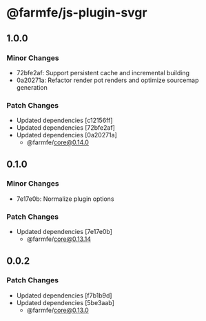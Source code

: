 # @farmfe/js-plugin-svgr

## 1.0.0

### Minor Changes

- 72bfe2af: Support persistent cache and incremental building
- 0a20271a: Refactor render pot renders and optimize sourcemap generation

### Patch Changes

- Updated dependencies [c12156ff]
- Updated dependencies [72bfe2af]
- Updated dependencies [0a20271a]
  - @farmfe/core@0.14.0

## 0.1.0

### Minor Changes

- 7e17e0b: Normalize plugin options

### Patch Changes

- Updated dependencies [7e17e0b]
  - @farmfe/core@0.13.14

## 0.0.2

### Patch Changes

- Updated dependencies [f7b1b9d]
- Updated dependencies [5be3aab]
  - @farmfe/core@0.13.0

